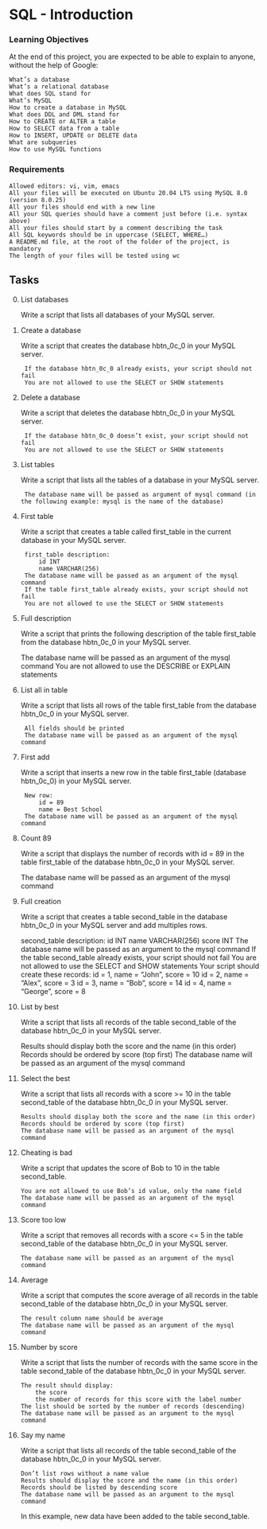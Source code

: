 # SQL - Introduction

### Learning Objectives

At the end of this project, you are expected to be able to explain to anyone, without the help of Google:

    What’s a database
    What’s a relational database
    What does SQL stand for
    What’s MySQL
    How to create a database in MySQL
    What does DDL and DML stand for
    How to CREATE or ALTER a table
    How to SELECT data from a table
    How to INSERT, UPDATE or DELETE data
    What are subqueries
    How to use MySQL functions


### Requirements

    Allowed editors: vi, vim, emacs
    All your files will be executed on Ubuntu 20.04 LTS using MySQL 8.0 (version 8.0.25)
    All your files should end with a new line
    All your SQL queries should have a comment just before (i.e. syntax above)
    All your files should start by a comment describing the task
    All SQL keywords should be in uppercase (SELECT, WHERE…)
    A README.md file, at the root of the folder of the project, is mandatory
    The length of your files will be tested using wc

## Tasks

0. List databases

    Write a script that lists all databases of your MySQL server.


1. Create a database

    Write a script that creates the database hbtn_0c_0 in your MySQL server.

        If the database hbtn_0c_0 already exists, your script should not fail
        You are not allowed to use the SELECT or SHOW statements


2. Delete a database

    Write a script that deletes the database hbtn_0c_0 in your MySQL server.

        If the database hbtn_0c_0 doesn’t exist, your script should not fail
        You are not allowed to use the SELECT or SHOW statements


3. List tables

    Write a script that lists all the tables of a database in your MySQL server.

        The database name will be passed as argument of mysql command (in the following example: mysql is the name of the database)


4. First table

    Write a script that creates a table called first_table in the current database in your MySQL server.

        first_table description:
            id INT
            name VARCHAR(256)
        The database name will be passed as an argument of the mysql command
        If the table first_table already exists, your script should not fail
        You are not allowed to use the SELECT or SHOW statements


5. Full description

    Write a script that prints the following description of the table first_table from the database hbtn_0c_0 in your MySQL server.

    The database name will be passed as an argument of the mysql command
    You are not allowed to use the DESCRIBE or EXPLAIN statements


6. List all in table

    Write a script that lists all rows of the table first_table from the database hbtn_0c_0 in your MySQL server.

        All fields should be printed
        The database name will be passed as an argument of the mysql command


7. First add

    Write a script that inserts a new row in the table first_table (database hbtn_0c_0) in your MySQL server.

        New row:
            id = 89
            name = Best School
        The database name will be passed as an argument of the mysql command


8. Count 89

    Write a script that displays the number of records with id = 89 in the table first_table of the database hbtn_0c_0 in your MySQL server.

    The database name will be passed as an argument of the mysql command


9. Full creation

    Write a script that creates a table second_table in the database hbtn_0c_0 in your MySQL server and add multiples rows.

    second_table description:
        id INT
        name VARCHAR(256)
        score INT
    The database name will be passed as an argument to the mysql command
    If the table second_table already exists, your script should not fail
    You are not allowed to use the SELECT and SHOW statements
    Your script should create these records:
        id = 1, name = “John”, score = 10
        id = 2, name = “Alex”, score = 3
        id = 3, name = “Bob”, score = 14
        id = 4, name = “George”, score = 8


10. List by best

    Write a script that lists all records of the table second_table of the database hbtn_0c_0 in your MySQL server.

    Results should display both the score and the name (in this order)
    Records should be ordered by score (top first)
    The database name will be passed as an argument of the mysql command


11. Select the best

    Write a script that lists all records with a score >= 10 in the table second_table of the database hbtn_0c_0 in your MySQL server.

        Results should display both the score and the name (in this order)
        Records should be ordered by score (top first)
        The database name will be passed as an argument of the mysql command


12. Cheating is bad

    Write a script that updates the score of Bob to 10 in the table second_table.

        You are not allowed to use Bob’s id value, only the name field
        The database name will be passed as an argument of the mysql command


13. Score too low

    Write a script that removes all records with a score <= 5 in the table second_table of the database hbtn_0c_0 in your MySQL server.

        The database name will be passed as an argument of the mysql command


14. Average

    Write a script that computes the score average of all records in the table second_table of the database hbtn_0c_0 in your MySQL server.

        The result column name should be average
        The database name will be passed as an argument of the mysql command


15. Number by score

    Write a script that lists the number of records with the same score in the table second_table of the database hbtn_0c_0 in your MySQL server.

        The result should display:
            the score
            the number of records for this score with the label number
        The list should be sorted by the number of records (descending)
        The database name will be passed as an argument to the mysql command


16. Say my name

    Write a script that lists all records of the table second_table of the database hbtn_0c_0 in your MySQL server.

        Don’t list rows without a name value
        Results should display the score and the name (in this order)
        Records should be listed by descending score
        The database name will be passed as an argument to the mysql command
    In this example, new data have been added to the table second_table.
